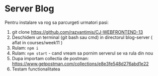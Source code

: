 # Server Blog

Pentru instalare va rog sa parcurgeti urmatori pasi:

1. git clone https://github.com/razvantimis/CJ-WEBFRONTEND-13
2. Deschidem un terminal (git bash sau cmd) in directorul blog-server ( aflat in courses/week11 )
3. Rulam: `npm i` 
4. Rulam: `npm start` - cand vream sa pornim serverul se va rula din nou
5. Dupa importam collectia de postman: https://www.getpostman.com/collections/e8e3fe548d276abd1e22
6. Testam functionalitatea